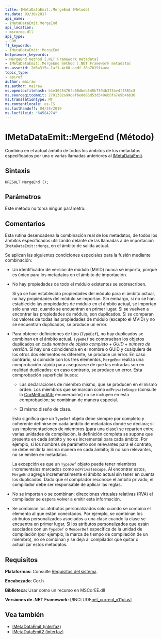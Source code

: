 ```yaml
---
title: IMetaDataEmit::MergeEnd (Método)
ms.date: 03/30/2017
api_name:
- IMetaDataEmit.MergeEnd
api_location:
- mscoree.dll
api_type:
- COM
f1_keywords:
- IMetaDataEmit::MergeEnd
helpviewer_keywords:
- MergeEnd method [.NET Framework metadata]
- IMetaDataEmit::MergeEnd method [.NET Framework metadata]
ms.assetid: 2d64315a-1af1-4c60-aedf-f8a781914aea
topic_type:
- apiref
author: mairaw
ms.author: mairaw
ms.openlocfilehash: b4e3045476fc68dbeb545b7394b373be4ff881c8
ms.sourcegitcommit: 2701302a99cafbe0d86d53d540eb0fa7e9b46b36
ms.translationtype: MT
ms.contentlocale: es-ES
ms.lasthandoff: 04/28/2019
ms.locfileid: "64584274"
---
```

# <a name="imetadataemitmergeend-method"></a>IMetaDataEmit::MergeEnd (Método)
Combina en el actual ámbito de todos los ámbitos de los metadatos especificados por una o varias llamadas anteriores al [IMetaDataEmit](../../../../docs/framework/unmanaged-api/metadata/imetadataemit-merge-method.md).  
  
## <a name="syntax"></a>Sintaxis  
  
```  
HRESULT MergeEnd ();  
```  
  
## <a name="parameters"></a>Parámetros  
 Este método no toma ningún parámetro.  
  
## <a name="remarks"></a>Comentarios  
 Esta rutina desencadena la combinación real de los metadatos, de todos los ámbitos especificados utilizando delante de las llamadas a de importación `IMetaDataEmit::Merge`, en el ámbito de salida actual.  
  
 Se aplican las siguientes condiciones especiales para la fusión mediante combinación:  
  
- Un identificador de versión de módulo (MVID) nunca se importa, porque es único para los metadatos en el ámbito de importación.  
  
- No hay propiedades de todo el módulo existentes se sobrescriben.  
  
     Si ya se han establecido propiedades del módulo para el ámbito actual, no hay propiedades del módulo se importan. Sin embargo, si no se han establecido las propiedades de módulo en el ámbito actual, se importan solo una vez, cuando se encuentran en primer lugar. Si se vuelven a encontrar las propiedades de módulo, son duplicados. Si se comparan los valores de todas las propiedades de módulo (excepto el MVID) y no se encuentran duplicados, se produce un error.  
  
- Para obtener definiciones de tipo (`TypeDef`), no hay duplicados se combinan en el ámbito actual. `TypeDef` se comprueban los objetos duplicados en cada *nombre de objeto completo* + *GUID* + *número de versión*. Si hay una coincidencia en el nombre o GUID y cualquiera de los otros dos elementos es diferente, se produce un error. En caso contrario, si coincide con los tres elementos, `MergeEnd` realiza una comprobación rápida para asegurarse de que las entradas son en realidad duplicados; en caso contrario, se produce un error. Esta comprobación superficial busca:  
  
    - Las declaraciones de miembro mismo, que se producen en el mismo orden. Los miembros que se marcan como `mdPrivateScope` (consulte la [CorMethodAttr](../../../../docs/framework/unmanaged-api/metadata/cormethodattr-enumeration.md) enumeración) no se incluyen en esta comprobación; se combinan de manera especial.  
  
    - El mismo diseño de clase.  
  
     Esto significa que un `TypeDef` objeto debe siempre por completo y coherente definirse en cada ámbito de metadatos donde se declara; si sus implementaciones de miembros (para una clase) se reparten entre varias unidades de compilación, la definición completa se supone que presente en cada ámbito y no es incremental para cada ámbito. Por ejemplo, si los nombres de parámetro son relevantes para el contrato, se debe emitir la misma manera en cada ámbito; Si no son relevantes, no se emiten en metadatos.  
  
     La excepción es que un `TypeDef` objeto puede tener miembros incrementales marcados como `mdPrivateScope`. Al encontrar estos, `MergeEnd` agrega incrementalmente el ámbito actual sin tener en cuenta los duplicados. Dado que el compilador reconoce el ámbito privado, el compilador debe ser responsable de aplicar las reglas.  
  
- No se importan o se combinan; direcciones virtuales relativas (RVA) el compilador se espera volver a emitir esta información.  
  
- Se combinan los atributos personalizados solo cuando se combina el elemento al que están conectados. Por ejemplo, se combinan los atributos personalizados asociados a una clase cuando la clase se encuentra en primer lugar. Si los atributos personalizados que están asociados con un `TypeDef` o `MemberDef` específica de la unidad de compilación (por ejemplo, la marca de tiempo de compilación de un miembro), no se combinan y se deja al compilador que quitar o actualizar estos metadatos.  
  
## <a name="requirements"></a>Requisitos  
 **Plataformas:** Consulte [Requisitos del sistema](../../../../docs/framework/get-started/system-requirements.md).  
  
 **Encabezado**: Cor.h  
  
 **Biblioteca:** Usar como un recurso en MSCorEE.dll  
  
 **Versiones de .NET Framework:** [!INCLUDE[net_current_v11plus](../../../../includes/net-current-v11plus-md.md)]  
  
## <a name="see-also"></a>Vea también

- [IMetaDataEmit (interfaz)](../../../../docs/framework/unmanaged-api/metadata/imetadataemit-interface.md)
- [IMetaDataEmit2 (interfaz)](../../../../docs/framework/unmanaged-api/metadata/imetadataemit2-interface.md)
